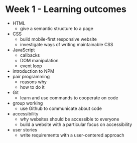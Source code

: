 # Week 1 - Learning outcomes

- HTML
  - give a semantic structure to a page
- CSS
  - build mobile-first responsive website
  - investigate ways of writing maintainable CSS
- JavaScript
  - callbacks
  - DOM manipulation
  - event loop
- introduction to NPM
- pair programming
  - reasons why
  - how to do it
- Git
  - learn and use commands to cooperate on code
- group working
  - use Github to communicate about code
- accessibility
  - why websites should be accessible to everyone
  - build a website with a particular focus on accessibility
- user stories
  - write requirements with a user-centered approach
